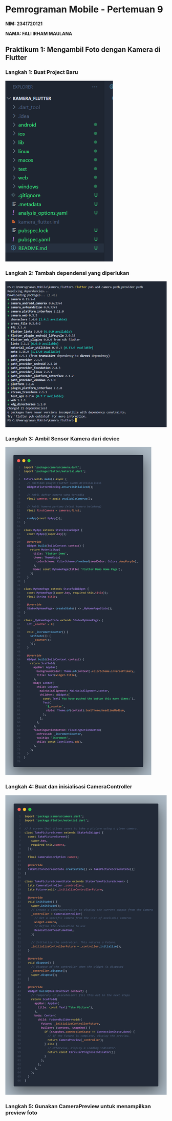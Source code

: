 # Pemrograman Mobile - Pertemuan 9 

**NIM: 2341720121**

**NAMA: FALI IRHAM MAULANA**

## Praktikum 1: Mengambil Foto dengan Kamera di Flutter

### Langkah 1: Buat Project Baru

![alt text](image.png)

### Langkah 2: Tambah dependensi yang diperlukan

![alt text](image-1.png)

### Langkah 3: Ambil Sensor Kamera dari device

![alt text](code.png)

### Langkah 4: Buat dan inisialisasi CameraController

![alt text](code1.png)

### Langkah 5: Gunakan CameraPreview untuk menampilkan preview foto
